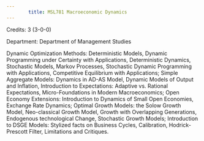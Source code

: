 ```yaml
---
        title: MSL781 Macroeconomic Dynamics
---
```

Credits: 3 (3-0-0)

Department: Department of Management Studies

Dynamic Optimization Methods: Deterministic Models, Dynamic Programming under Certainty with Applications, Deterministic Dynamics, Stochastic Models, Markov Processes, Stochastic Dynamic Programming with Applications, Competitive Equilibrium with Applications; Simple Aggregate Models: Dynamics in AD-AS Model, Dynamic Models of Output and Inflation, Introduction to Expectations: Adaptive vs. Rational Expectations, Micro-Foundations in Modern Macroeconomics; Open Economy Extensions: Introduction to Dynamics of Small Open Economies, Exchange Rate Dynamics; Optimal Growth Models: the Solow Growth Model, Neo-classical Growth Model, Growth with Overlapping Generations, Endogenous technological Change, Stochastic Growth Models; Introduction to DSGE Models: Stylized facts on Business Cycles, Calibration, Hodrick- Prescott Filter, Limitations and Critiques.
